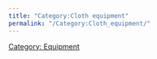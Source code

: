 ```yaml
---
title: "Category:Cloth equipment"
permalink: "/Category:Cloth_equipment/"
---
```


[Category: Equipment](Category:_Equipment "wikilink")